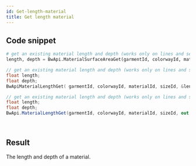 ```yaml
---
id: Get-length-material
title: Get length material
---
```


## Code snippet

<!--DOCUSAURUS_CODE_TABS-->

<!--Python-->
```python
# get an existing material length and depth (works only on lines and seams)
length, depth = BwApi.MaterialSurfaceAreaGet(garmentId, colorwayId, materialId, sizeId)
```
<!--C++-->
```cpp
// get an existing material length and depth (works only on lines and seams)
float length;
float depth;
BwApiMaterialLengthGet( garmentId, colorwayId, materialId, sizeId, &length, &depth);
```
<!--C#-->
```csharp
// get an existing material length and depth (works only on lines and seams)
float length;
float depth;
BwApi.MaterialLengthGet(garmentId, colorwayId, materialId, sizeId, out length, out depth);
```
<!--END_DOCUSAURUS_CODE_TABS-->




<br/>

## Result
The length and depth of a material.